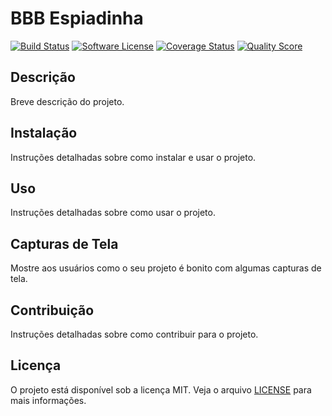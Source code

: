 # BBB Espiadinha

[![Build Status](https://img.shields.io/travis/user/repo/master.svg?style=flat-square)](https://travis-ci.org/user/repo)
[![Software License](https://img.shields.io/badge/license-MIT-brightgreen.svg?style=flat-square)](LICENSE.md)
[![Coverage Status](https://img.shields.io/scrutinizer/coverage/g/user/repo.svg?style=flat-square)](https://scrutinizer-ci.com/g/user/repo/code-structure)
[![Quality Score](https://img.shields.io/scrutinizer/g/user/repo.svg?style=flat-square)](https://scrutinizer-ci.com/g/user/repo)

## Descrição

Breve descrição do projeto.

## Instalação

Instruções detalhadas sobre como instalar e usar o projeto.

## Uso

Instruções detalhadas sobre como usar o projeto.

## Capturas de Tela

Mostre aos usuários como o seu projeto é bonito com algumas capturas de tela.

## Contribuição

Instruções detalhadas sobre como contribuir para o projeto.

## Licença

O projeto está disponível sob a licença MIT. Veja o arquivo [LICENSE](LICENSE.md) para mais informações.
